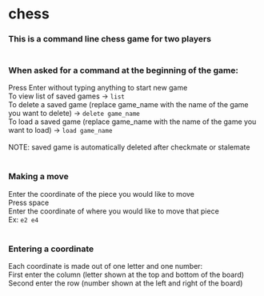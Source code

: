 # chess

### This is a command line chess game for two players <br /> <br />

### When asked for a command at the beginning of the game:
Press Enter without typing anything to start new game <br />
To view list of saved games -> `list` <br />
To delete a saved game (replace game_name with the name of the game you want to delete) -> `delete game_name` <br />
To load a saved game (replace game_name with the name of the game you want to load) -> `load game_name` <br /> <br />
NOTE: saved game is automatically deleted after checkmate or stalemate <br /> <br />

### Making a move
Enter the coordinate of the piece you would like to move <br />
Press space <br />
Enter the coordinate of where you would like to move that piece <br />
Ex: `e2 e4` <br /> <br />

### Entering a coordinate
Each coordinate is made out of one letter and one number: <br />
First enter the column (letter shown at the top and bottom of the board) <br />
Second enter the row (number shown at the left and right of the board) <br />